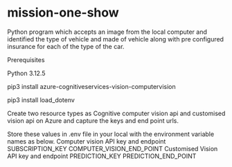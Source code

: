 # mission-one-show

Python program which accepts an image from the local computer and identified the type of vehicle and made of vehicle along with pre configured insurance for each of the type of the car.

Prerequisites

Python 3.12.5

pip3 install azure-cognitiveservices-vision-computervision

pip3 install load_dotenv

Create two resource types as Cognitive computer vision api and customised vision api on Azure and capture the keys and end point urls.

Store these values in .env file in your local with the environment variable names as below.
  Computer vision API key and endpoint
    SUBSCRIPTION_KEY
    COMPUTER_VISION_END_POINT
  Customised Vision API key and endpoint
    PREDICTION_KEY
    PREDICTION_END_POINT
